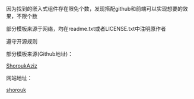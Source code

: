 因为找到的嵌入式组件存在限免个数，发现搭配github和前端可以实现想要的效果，不限个数

部分模板来源于网络，均在readme.txt或者LICENSE.txt中注明原作者

遵守开源规则

部分模板来源(Github地址)：

[ShoroukAziz](https://github.com/ShoroukAziz/notion_widgets)

网站地址：

[shorouk](https://blog.shorouk.dev/)
